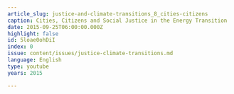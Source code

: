 ```yaml
---
article_slug: justice-and-climate-transitions_8_cities-citizens
caption: Cities, Citizens and Social Justice in the Energy Transition
date: 2015-09-25T06:00:00.000Z
highlight: false
id: 5loae0ohDiI
index: 0
issue: content/issues/justice-climate-transitions.md
language: English
type: youtube
years: 2015

---
```


